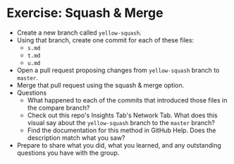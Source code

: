 # Exercise: Squash & Merge

* Create a new branch called `yellow-squash`.
* Using that branch, create one commit for each of these files:
  * `s.md`
  * `t.md`
  * `u.md`
* Open a pull request proposing changes from `yellow-squash` branch to `master`.
* Merge that pull request using the squash & merge option.
* Questions
  * What happened to each of the commits that introduced those files in the compare branch?
  * Check out this repo's Insights Tab's Network Tab. What does this visual say about the `yellow-squash` branch to the `master` branch?
  * Find the documentation for this method in GitHub Help. Does the description match what you saw?
* Prepare to share what you did, what you learned, and any outstanding questions you have with the group.
